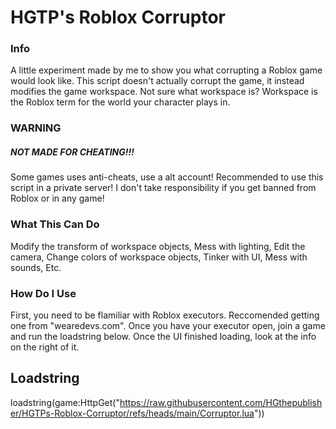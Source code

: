 # HGTP's Roblox Corruptor
### Info
A little experiment made by me to show you what corrupting a Roblox game would look like.
This script doesn't actually corrupt the game, it instead modifies the game workspace.
Not sure what workspace is? Workspace is the Roblox term for the world your character plays in.

### WARNING
##### NOT MADE FOR CHEATING!!!
Some games uses anti-cheats, use a alt account!
Recommended to use this script in a private server!
I don't take responsibility if you get banned from Roblox or in any game!

### What This Can Do
Modify the transform of workspace objects,
Mess with lighting,
Edit the camera,
Change colors of workspace objects,
Tinker with UI,
Mess with sounds,
Etc.

### How Do I Use
First, you need to be flamiliar with Roblox executors.
Reccomended getting one from "wearedevs.com".
Once you have your executor open, join a game and run the loadstring below.
Once the UI finished loading, look at the info on the right of it.

## Loadstring
loadstring(game:HttpGet("https://raw.githubusercontent.com/HGthepublisher/HGTPs-Roblox-Corruptor/refs/heads/main/Corruptor.lua"))
